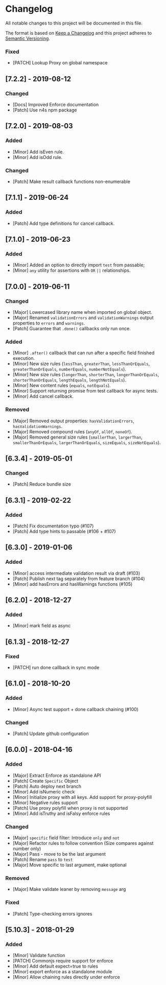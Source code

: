 # Changelog
All notable changes to this project will be documented in this file.

The format is based on [Keep a Changelog](http://keepachangelog.com/en/1.0.0/)
and this project adheres to [Semantic Versioning](http://semver.org/spec/v2.0.0.html).

### Fixed
- [PATCH] Lookup Proxy on global namespace

## [7.2.2] - 2019-08-12

### Changed
- [Docs] Improved Enforce documentation
- [Patch] Use n4s npm package

## [7.2.0] - 2019-08-03

### Added
- [Minor] Add isEven rule.
- [Minor] Add isOdd rule.

### Changed
- [Patch] Make result callback functions non-enumerable


## [7.1.1] - 2019-06-24

### Added
- [Patch] Add type definitions for cancel callback.

## [7.1.0] - 2019-06-23

### Added
- [Minor] Added an option to directly import `test` from passable;
- [Minor] `any` utility for assertions with `OR` `||` relationships.

## [7.0.0] - 2019-06-11

### Changed
- [Major] Lowercased library name when imported on global object.
- [Major] Renamed `validationErrors` and `validationWarnings` output properties to `errors` and `warnings`.
- [Patch] Guarantee that `.done()` callbacks only run once.

### Added
- [Minor] `.after()` callback that can run after a specific field finished execution.
- [Minor] New size rules (`lessThan`, `greaterThan`, `lessThanOrEquals`, `greaterThanOrEquals`, `numberEquals`, `numberNotEquals`).
- [Minor] New size rules (`longerThan`, `shorterThan`, `longerThanOrEquals`, `shorterThanOrEquals`, `lengthEquals`, `lengthNotEquals`).
- [Minor] New content rules (`equals`, `notEquals`).
- [Minor] Support returning promise from test callback for async tests.
- [Minor] Add cancel callback.

### Removed
- [Major] Removed output properties: `hasValidationErrors`, `hasValidationWarnings`.
- [Major] Removed compound rules (`anyOf`, `allOf`, `noneOf`).
- [Major] Removed general size rules (`smallerThan`, `largerThan`, `smallerThanOrEquals`, `largerThanOrEquals`, `sizeEquals`, `sizeNotEquals`).

## [6.3.4] - 2019-05-01

### Changed
- [Patch] Reduce bundle size

## [6.3.1] - 2019-02-22

### Added
- [Patch] Fix documentation typo (#107)
- [Patch] Add type hints to passable (#106 + #107)

## [6.3.0] - 2019-01-06

### Added
- [Minor] access intermediate validation result via draft (#103)
- [Patch] Publish next tag separately from feature branch (#104)
- [Minor] add hasErrors and hasWarnings functions (#105)

## [6.2.0] - 2018-12-27

### Added
- [Minor] mark field as async

## [6.1.3] - 2018-12-27

### Fixed
- [PATCH] run done callback in sync mode

## [6.1.0] - 2018-10-20

### Added
- [Minor] Async test support + done callback chaining (#100)

### Changed
- [Patch] Update github configuration

## [6.0.0] - 2018-04-16

### Added
- [Major] Extract Enforce as standalone API
- [Patch] Create `Specific` Object
- [Patch] Auto deploy next branch
- [Minor] Add isNumeric check
- [Minor] Initialize proxy with all keys. Add support for proxy-polyfill
- [Minor] Negative rules support
- [Patch] Use proxy polyfill when proxy is not supported
- [Minor] Add isTruthy and isFalsy enforce rules

### Changed
- [Major] `specific` field filter: Introduce `only` and `not`
- [Major] Refactor rules to follow convention (Size compares against number only)
- [Major] Pass - move to be the last argument
- [Patch] Rename `pass` to `test`
- [Major] Move specific to last argument, make optional

### Removed
- [Major] Make validate leaner by removing `message` arg

### Fixed
- [Patch] Type-checking errors ignores

## [5.10.3] - 2018-01-29

### Added
- [Minor] Validate function
- [PATCH] Commonjs require support for enforce
- [Minor] Add default expect=true to rules
- [Minor] export enforce as a standalone module
- [Minor] Allow chaining rules directly under enforce
